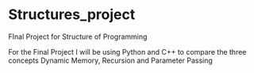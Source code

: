 # Structures_project
FInal Project for Structure of Programming

For the Final Project I will be using Python and C++ to compare the three concepts Dynamic Memory, Recursion and Parameter Passing
